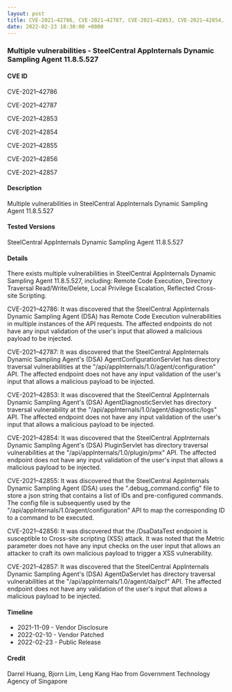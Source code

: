 ```yaml
---
layout: post
title: CVE-2021–42786, CVE-2021–42787, CVE-2021–42853, CVE-2021–42854, CVE-2021–42855, CVE-2021–42856, CVE-2021–42857
date: 2022-02-23 18:30:00 +0800
---
```


### Multiple vulnerabilities - SteelCentral AppInternals Dynamic Sampling Agent 11.8.5.527

#### CVE ID

CVE-2021–42786

CVE-2021–42787

CVE-2021–42853

CVE-2021–42854

CVE-2021–42855

CVE-2021–42856

CVE-2021–42857

#### Description

Multiple vulnerabilities in SteelCentral AppInternals Dynamic Sampling Agent 11.8.5.527

#### Tested Versions

SteelCentral AppInternals Dynamic Sampling Agent 11.8.5.527

#### Details

There exists multiple vulnerabilities in SteelCentral AppInternals Dynamic Sampling Agent 11.8.5.527, including: Remote Code Execution, Directory Traversal Read/Write/Delete, Local Privilege Escalation, Reflected Cross-site Scripting.

CVE-2021–42786: It was discovered that the SteelCentral AppInternals Dynamic Sampling Agent (DSA) has Remote Code Execution vulnerabilities in multiple instances of the API requests. The affected endpoints do not have any input validation of the user's input that allowed a malicious payload to be injected.

CVE-2021–42787: It was discovered that the SteelCentral AppInternals Dynamic Sampling Agent's (DSA) AgentConfigurationServlet has directory traversal vulnerabilities at the "/api/appInternals/1.0/agent/configuration" API. The affected endpoint does not have any input validation of the user's input that allows a malicious payload to be injected.

CVE-2021–42853: It was discovered that the SteelCentral AppInternals Dynamic Sampling Agent's (DSA) AgentDiagnosticServlet has directory traversal vulnerability at the "/api/appInternals/1.0/agent/diagnostic/logs" API. The affected endpoint does not have any input validation of the user's input that allows a malicious payload to be injected.

CVE-2021–42854: It was discovered that the SteelCentral AppInternals Dynamic Sampling Agent's (DSA) PluginServlet has directory traversal vulnerabilities at the "/api/appInternals/1.0/plugin/pmx" API. The affected endpoint does not have any input validation of the user's input that allows a malicious payload to be injected.

CVE-2021–42855: It was discovered that the SteelCentral AppInternals Dynamic Sampling Agent (DSA) uses the ".debug_command.config" file to store a json string that contains a list of IDs and pre-configured commands. The config file is subsequently used by the "/api/appInternals/1.0/agent/configuration" API to map the corresponding ID to a command to be executed.

CVE-2021–42856: It was discovered that the /DsaDataTest endpoint is susceptible to Cross-site scripting (XSS) attack. It was noted that the Metric parameter does not have any input checks on the user input that allows an attacker to craft its own malicious payload to trigger a XSS vulnerability.

CVE-2021–42857: It was discovered that the SteelCentral AppInternals Dynamic Sampling Agent's (DSA) AgentDaServlet has directory traversal vulnerabilities at the "/api/appInternals/1.0/agent/da/pcf" API. The affected endpoint does not have any validation of the user's input that allows a malicious payload to be injected.

#### Timeline

* 2021-11-09 - Vendor Disclosure
* 2022-02-10 - Vendor Patched
* 2022-02-23 - Public Release

#### Credit

Darrel Huang, Bjorn Lim, Leng Kang Hao from Government Technology Agency of Singapore
